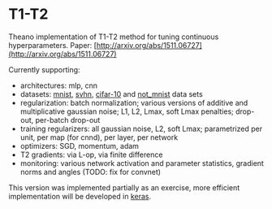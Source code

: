 # T1-T2

Theano implementation of T1-T2 method for tuning continuous hyperparameters.
Paper: [http://arxiv.org/abs/1511.06727](http://arxiv.org/abs/1511.06727)

Currently supporting:
- architectures: mlp, cnn
- datasets: [mnist](http://yann.lecun.com/exdb/mnist/), [svhn](http://ufldl.stanford.edu/housenumbers/), [cifar-10](https://www.cs.toronto.edu/~kriz/cifar.html) and [not_mnist](http://yaroslavvb.blogspot.fi/2011/09/notmnist-dataset.html) data sets
- regularization: batch normalization; various versions of additive and multiplicative gaussian noise; 
L1, L2, Lmax, soft Lmax penalties; drop-out, per-batch drop-out
- training regularizers: all gaussian noise, L2, soft Lmax; 
parametrized per unit, per map (for cnnd), per layer, per network
- optimizers: SGD, momentum, adam
- T2 gradients: via L-op, via finite difference
- monitoring: various network activation and parameter statistics, gradient norms and angles (TODO: fix for convnet) 

This version was implemented partially as an exercise, more efficient implementation will be developed in [keras](https://github.com/fchollet/keras/).
